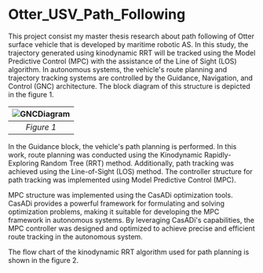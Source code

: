 # Otter_USV_Path_Following

This project consist my master thesis research about path following of Otter surface vehicle that is developed by maritime robotic AS. In this study, the trajectory generated using kinodynamic RRT will be tracked using the Model Predictive Control (MPC) with the assistance of the Line of Sight (LOS) algorithm. In autonomous systems, the vehicle's route planning and trajectory tracking systems are controlled by the Guidance, Navigation, and Control (GNC) architecture. The block diagram of this structure is depicted in the figure 1.

|![GNCDiagram](https://github.com/ferhannb/Otter_USV_Path_Following/assets/29739404/a81bd463-34a0-4b07-8ba3-4219bf73ee8d)|
|:--:| 
| *Figure 1* |


In the Guidance block, the vehicle's path planning is performed. In this work, route planning was conducted using the Kinodynamic Rapidly-Exploring Random Tree (RRT) method. Additionally, path tracking was achieved using the Line-of-Sight (LOS) method. The controller structure for path tracking was implemented using Model Predictive Control (MPC). 

MPC structure was implemented using the CasADi optimization tools. CasADi provides a powerful framework for formulating and solving optimization problems, making it suitable for developing the MPC framework in autonomous systems. By leveraging CasADi's capabilities, the MPC controller was designed and optimized to achieve precise and efficient route tracking in the autonomous system.

The flow chart of the kinodynamic RRT algorithm used for path planning is shown in the figure 2.
